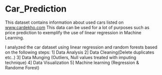 # Car_Prediction
This dataset contains information about used cars listed on www.cardekho.com
This data can be used for a lot of purposes such as price prediction to exemplify the use of linear regression in Machine Learning.

I analyzed the car dataset using linear regression and random forests based on the following steps:
1] Data Analysis
2] Data Cleaning(Delete duplicates etc..)
3] Data Munging (Outliers, Null values treated with imputing technique)
4] Data Visualization
5] Machine learning (Regression & Randome Forest)
